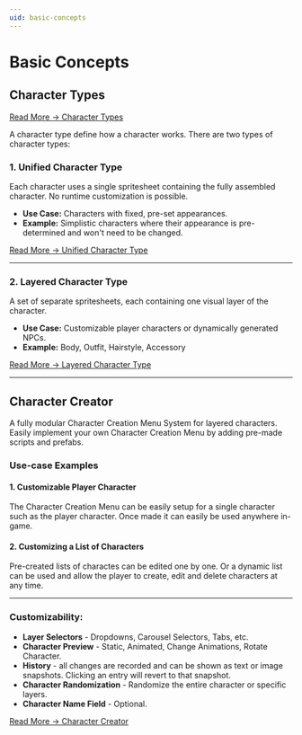```yaml
---
uid: basic-concepts
---
```


# Basic Concepts

## Character Types
[Read More → Character Types](xref:character-types)

A character type define how a character works. There are two types of character types:

### 1. Unified Character Type
Each character uses a single spritesheet containing the fully assembled character. No runtime customization is possible.  
- **Use Case:** Characters with fixed, pre-set appearances.  
- **Example:** Simplistic characters where their appearance is pre-determined and won't need to be changed.

[Read More → Unified Character Type](unified-character-type.md)

---

### 2. Layered Character Type
A set of separate spritesheets, each containing one visual layer of the character.  
- **Use Case:** Customizable player characters or dynamically generated NPCs.  
- **Example:** Body, Outfit, Hairstyle, Accessory  

[Read More → Layered Character Type](layered-character-type.md)

---

## Character Creator

A fully modular Character Creation Menu System for layered characters. Easily implement your own Character Creation Menu by adding pre-made scripts and prefabs.

### Use-case Examples

#### 1. Customizable Player Character
The Character Creation Menu can be easily setup for a single character such as the player character. Once made it can easily be used anywhere in-game.

#### 2. Customizing a List of Characters
Pre-created lists of charactes can be edited one by one.
Or a dynamic list can be used and allow the player to create, edit and delete characters at any time.

---

### Customizability:
- **Layer Selectors** - Dropdowns, Carousel Selectors, Tabs, etc.
- **Character Preview** - Static, Animated, Change Animations, Rotate Character.
- **History** - all changes are recorded and can be shown as text or image snapshots. Clicking an entry will revert to that snapshot.
- **Character Randomization** - Randomize the entire character or specific layers.
- **Character Name Field** - Optional.

[Read More → Character Creator](<xref:character-creator>)